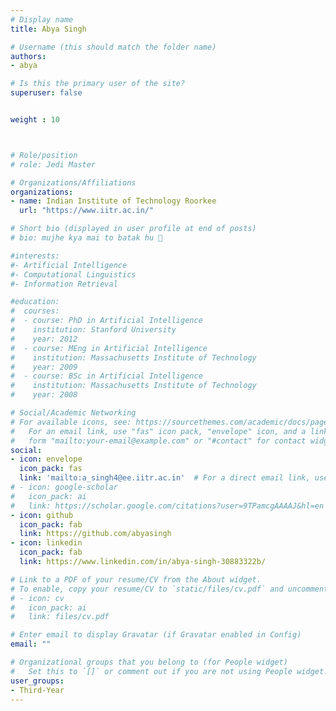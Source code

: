 ```yaml
---
# Display name
title: Abya Singh

# Username (this should match the folder name)
authors:
- abya

# Is this the primary user of the site?
superuser: false


weight : 10



# Role/position
# role: Jedi Master

# Organizations/Affiliations
organizations:
- name: Indian Institute of Technology Roorkee
  url: "https://www.iitr.ac.in/"

# Short bio (displayed in user profile at end of posts)
# bio: mujhe kya mai to batak hu 🦆

#interests:
#- Artificial Intelligence
#- Computational Linguistics
#- Information Retrieval

#education:
#  courses:
#  - course: PhD in Artificial Intelligence
#    institution: Stanford University
#    year: 2012
#  - course: MEng in Artificial Intelligence
#    institution: Massachusetts Institute of Technology
#    year: 2009
#  - course: BSc in Artificial Intelligence
#    institution: Massachusetts Institute of Technology
#    year: 2008

# Social/Academic Networking
# For available icons, see: https://sourcethemes.com/academic/docs/page-builder/#icons
#   For an email link, use "fas" icon pack, "envelope" icon, and a link in the
#   form "mailto:your-email@example.com" or "#contact" for contact widget.
social:
- icon: envelope
  icon_pack: fas
  link: 'mailto:a_singh4@ee.iitr.ac.in'  # For a direct email link, use "mailto:test@example.org".
# - icon: google-scholar
#   icon_pack: ai
#   link: https://scholar.google.com/citations?user=9TPamcgAAAAJ&hl=en
- icon: github
  icon_pack: fab
  link: https://github.com/abyasingh
- icon: linkedin
  icon_pack: fab
  link: https://www.linkedin.com/in/abya-singh-30883322b/

# Link to a PDF of your resume/CV from the About widget.
# To enable, copy your resume/CV to `static/files/cv.pdf` and uncomment the lines below.
# - icon: cv
#   icon_pack: ai
#   link: files/cv.pdf

# Enter email to display Gravatar (if Gravatar enabled in Config)
email: ""

# Organizational groups that you belong to (for People widget)
#   Set this to `[]` or comment out if you are not using People widget.
user_groups:
- Third-Year
---
```

<!-- 
Otaku, interested in learning new stuff about anything and everything. Loves anime and good music more than anything. Current interests involve Computer Vision, Robotics, Finance and business management. Wants to open something of his own somewhere along the road.

Visit my webpage : https://ayushtues.github.io/ -->
